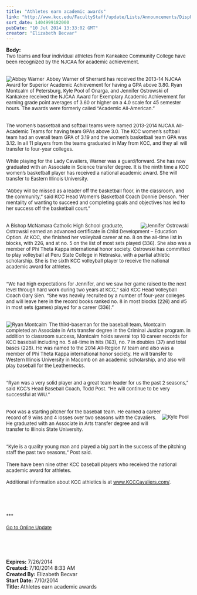 ```yaml
---
title: "Athletes earn academic awards"
link: "http://www.kcc.edu/FacultyStaff/update/Lists/Announcements/DispForm.aspx?ID=1561"
sort_date: 1404999182000
pubDate: "10 Jul 2014 13:33:02 GMT"
creator: "Elizabeth Becvar"
---
```


<div><b>Body:</b> <div class="ExternalClassD0C062E217B941F3A66E059CCA2FBB28">
<div><font size="2">Two teams and four individual athletes from Kankakee Community College have been recognized by the NJCAA for academic achievement.</font></div>
<div><font size="2"></font> </div>
<div>
<div style="float:left;margin-right:6px"><font size="2"><img alt="Abbey Warner" src="/FacultyStaff/update/PublishingImages/Abbey_Warner_action.jpg" /></div>
<p></font>
<p><font size="2">Abbey Warner of Sherrard has received the 2013-14 NJCAA Award for Superior Academic Achievement for having a GPA above 3.80. Ryan Montcalm of Petersburg, Kyle Pool of Onarga, and Jennifer Ostrowski of Kankakee received the NJCAA Award for Exemplary Academic Achievement for earning grade point averages of 3.60 or higher on a 4.0 scale for 45 semester hours. The awards were formerly called “Academic All-American.”</font></p></div>
<div><font size="2"></font> </div>
<div><font size="2">The women’s basketball and softball teams were named 2013-2014 NJCAA All-Academic Teams for having team GPAs above 3.0. The KCC women’s softball team had an overall team GPA of 3.19 and the women’s basketball team GPA was 3.12. In all 11 players from the teams graduated in May from KCC, and they all will transfer to four-year colleges.</font></div>
<div><font size="2"></font> </div>
<div><font size="2">While playing for the Lady Cavaliers, Warner was a guard/forward. She has now graduated with an Associate in Science transfer degree. It is the ninth time a KCC women’s basketball player has received a national academic award. She will transfer to Eastern Illinois University.</font></div>
<div><font size="2"></font> </div>
<div><font size="2">“Abbey will be missed as a leader off the basketball floor, in the classroom, and the community,” said KCC Head Women’s Basketball Coach Donnie Denson. “Her mentality of wanting to succeed and completing goals and objectives has led to her success off the basketball court.”</font></div>
<div><font size="2"></font> </div>
<div>
<div style="float:right;margin-right:6px"><font size="2"><img alt="Jennifer Ostrowski" src="/FacultyStaff/update/PublishingImages/Jennifer_Ostrowski_action.jpg" /></div>
<p></font><font size="2">A Bishop McNamara Catholic High School graduate, Ostrowski earned an advanced certificate in Child Development – Education Option. At KCC, she finished her volleyball career at no. 8 on the all-time list in blocks, with 226, and at no. 5 on the list of most sets played (336). She also was a member of Phi Theta Kappa international honor society. Ostrowski has committed to play volleyball at Peru State College in Nebraska, with a partial athletic scholarship. She is the sixth KCC volleyball player to receive the national academic award for athletes.</font></p></div>
<div><font size="2"></font> </div>
<div><font size="2">“We had high expectations for Jennifer, and we saw her game raised to the next level through hard work during two years at KCC,” said KCC Head Volleyball Coach Gary Sien. “She was heavily recruited by a number of four-year colleges and will leave here in the record books ranked no. 8 in most blocks (226) and #5 in most sets (games) played for a career (336).”</font></div>
<div><font size="2"></font> </div>
<div>
<div style="float:left;margin-right:6px"><font size="2"><img alt="Ryan Montcalm" src="/FacultyStaff/update/PublishingImages/Ryan_Montcalm_action.jpg" /></div>
<p></font><font size="2">The third-baseman for the baseball team, Montcalm completed an Associate in Arts transfer degree in the Criminal Justice program. In addition to classroom success, Montcalm holds several top 10 career records for KCC baseball including no. 5 all-time in hits (163), no. 7 in doubles (37) and total bases (228). He was named to the 2014 All-Region IV team and also was a member of Phi Theta Kappa international honor society. He will transfer to Western Illinois University in Macomb on an academic scholarship, and also will play baseball for the Leathernecks.</font></p></div>
<div><font size="2"></font> </div>
<div><font size="2">“Ryan was a very solid player and a great team leader for us the past 2 seasons,” said KCC’s Head Baseball Coach, Todd Post. “He will continue to be very successful at WIU.” </font></div>
<div><font size="2"></font> </div>
<div>
<div style="float:right;margin-right:6px">
<p><font size="2"><img alt="Kyle Pool" src="/FacultyStaff/update/PublishingImages/Kyle_Pool_action.jpg" /></font></p></div>
<p><font size="2"></font></p></div>
<p><font size="2">Pool was a starting pitcher for the baseball team. He earned a career record of 9 wins and 4 losses over two seasons with the Cavaliers. He graduated with an Associate in Arts transfer degree and will transfer to Illinois State University.</font></p></div>
<div><font size="2"></font> </div>
<div><font size="2">“Kyle is a quality young man and played a big part in the success of the pitching staff the past two seasons,” Post said.</font></div>
<div><font size="2"></font> </div>
<div><font size="2">There have been nine other KCC baseball players who received the national academic award for athletes.<br /> <br />Additional information about KCC athletics is at </font><a href="http://www.kcccavaliers.com/"><font size="2">www.KCCCavaliers.com/</font></a><font size="2">.</font></div>
<p><font size="2"></font> </p>
<p><font size="2"></font> </p><font size="2">
<div><font size="2">***</font></div>
<div><font size="2"></font> </div>
<div><font size="2"><a href="/FacultyStaff/update/Pages/dailyupdate.aspx">Go to Online Update</a></font></div>
<div><font size="2"></font> </div></font><font size="2"></font>
<p><font size="2"></font> </p>
<div><font size="2"><br /></font></div>
<div></div>
<div></div></div>
<div><b>Expires:</b> 7/26/2014</div>
<div><b>Created:</b> 7/10/2014 8:33 AM</div>
<div><b>Created By:</b> Elizabeth Becvar</div>
<div><b>Start Date:</b> 7/10/2014</div>
<div><b>Title:</b> Athletes earn academic awards</div>

